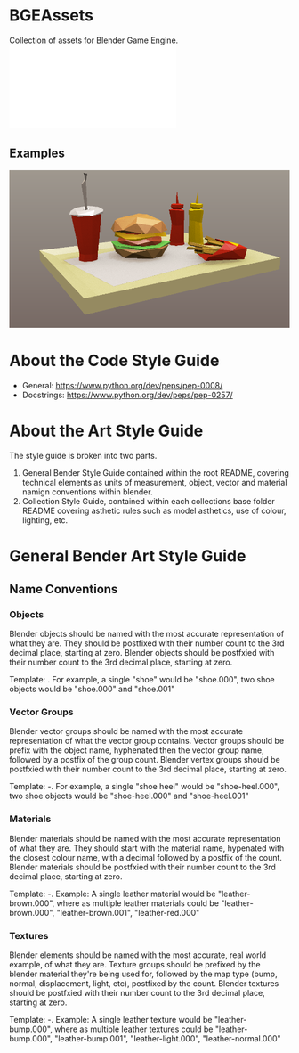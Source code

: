 # BGEAssets
Collection of assets for Blender Game Engine. ![License information](./LICENSE.txt?raw=true)

## Examples
![Carnival Collection](./preview.png?raw=true)

# About the Code Style Guide
 * General: https://www.python.org/dev/peps/pep-0008/
 * Docstrings: https://www.python.org/dev/peps/pep-0257/

# About the Art Style Guide
The style guide is broken into two parts.
 1. General Bender Style Guide contained within the root README, covering technical elements as units of measurement, object, vector and material namign conventions within blender.
 2. Collection Style Guide, contained within each collections base folder README covering asthetic rules such as model asthetics, use of colour, lighting, etc.

# General Bender Art Style Guide
## Name Conventions

### Objects
Blender objects should be named with the most accurate representation of what they are.
They should be postfixed with their number count to the 3rd decimal place, starting at zero.
Blender objects should be postfxied with their number count to the 3rd decimal place, starting at zero.

Template: <object name>.<count>
For example, a single "shoe" would be "shoe.000", two shoe objects would be "shoe.000" and "shoe.001"

### Vector Groups
Blender vector groups should be named with the most accurate representation of what the vector group contains.
Vector groups should be prefix with the object name, hyphenated then the vector group name, followed by a postfix of the group count.
Blender vertex groups should be postfxied with their number count to the 3rd decimal place, starting at zero.

Template: <object name>-<vector-group>.<count>
For example, a single "shoe heel" would be "shoe-heel.000", two shoe objects would be "shoe-heel.000" and "shoe-heel.001"

### Materials
Blender materials should be named with the most accurate representation of what they are.
They should start with the material name, hypenated with the closest colour name, with a decimal followed by a postfix of the count.
Blender materials should be postfxied with their number count to the 3rd decimal place, starting at zero.

Template: <material>-<colour>.<count>
Example: A single leather material would be "leather-brown.000", where as multiple leather materials could be "leather-brown.000", "leather-brown.001", "leather-red.000"

### Textures
Blender elements should be named with the most accurate, real world example, of what they are.
Texture groups should be prefixed by the blender material they're being used for, followed by the map type (bump, normal, displacement, light, etc), postfixed by the count.
Blender textures should be postfxied with their number count to the 3rd decimal place, starting at zero.

Template: <material>-<map-type>.<count>
Example: A single leather texture would be "leather-bump.000", where as multiple leather textures could be "leather-bump.000", "leather-bump.001", "leather-light.000", "leather-normal.000"


